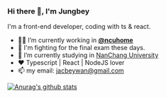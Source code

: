 ### Hi there 👋, I'm Jungbey

I'm a front-end developer, coding with ts & react.

- 👨‍💻  I’m currently working in **[@ncuhome](https://github.com/ncuhome)**
- 💪 I'm fighting for the final exam these days.
- 🏫  I’m currently studying in [NanChang University](http://www.ncu.edu.cn/) 
- ❤️  Typescript | React | NodeJS lover
- 📫  my email: jacbeywan@gmail.com

[![Anurag's github stats](https://github-readme-stats.vercel.app/api?username=Jungbey&count_private=true&show_icons=true&include_all_commits=true)](https://github.com/anuraghazra/github-readme-stats)
